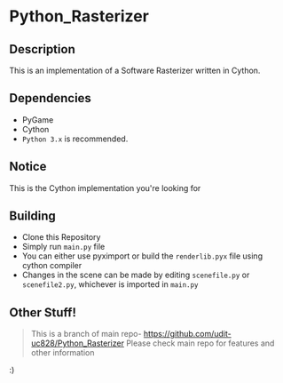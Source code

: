 # Python_Rasterizer

## Description 
This is an implementation of a Software Rasterizer written in Cython.

## Dependencies
* PyGame
* Cython 
* `Python 3.x` is recommended.

## Notice
This is the Cython implementation you're looking for

## Building
* Clone this Repository
* Simply run `main.py` file
* You can either use pyximport or build the `renderlib.pyx` file using cython compiler
* Changes in the scene can be made by editing `scenefile.py` or `scenefile2.py`, whichever is imported in `main.py`

## Other Stuff!
>This is a branch of main repo-
https://github.com/udit-uc828/Python_Rasterizer
Please check main repo for features and other information

:)
